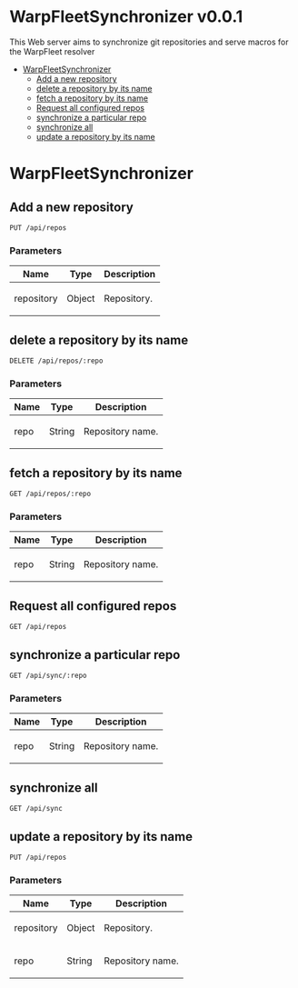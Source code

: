 # WarpFleetSynchronizer v0.0.1

This Web server aims to synchronize git repositories and serve macros for the WarpFleet resolver

- [WarpFleetSynchronizer](#warpfleetsynchronizer)
	- [Add a new repository](#add-a-new-repository)
	- [delete a repository by its name](#delete-a-repository-by-its-name)
	- [fetch a repository by its name](#fetch-a-repository-by-its-name)
	- [Request all configured repos](#request-all-configured-repos)
	- [synchronize a particular repo](#synchronize-a-particular-repo)
	- [synchronize all](#synchronize-all)
	- [update a repository by its name](#update-a-repository-by-its-name)
	


# WarpFleetSynchronizer

## Add a new repository



	PUT /api/repos


### Parameters

| Name    | Type      | Description                          |
|---------|-----------|--------------------------------------|
| repository			| Object			|  <p>Repository.</p>							|

## delete a repository by its name



	DELETE /api/repos/:repo


### Parameters

| Name    | Type      | Description                          |
|---------|-----------|--------------------------------------|
| repo			| String			|  <p>Repository name.</p>							|

## fetch a repository by its name



	GET /api/repos/:repo


### Parameters

| Name    | Type      | Description                          |
|---------|-----------|--------------------------------------|
| repo			| String			|  <p>Repository name.</p>							|

## Request all configured repos



	GET /api/repos


## synchronize a particular repo



	GET /api/sync/:repo


### Parameters

| Name    | Type      | Description                          |
|---------|-----------|--------------------------------------|
| repo			| String			|  <p>Repository name.</p>							|

## synchronize all



	GET /api/sync


## update a repository by its name



	PUT /api/repos


### Parameters

| Name    | Type      | Description                          |
|---------|-----------|--------------------------------------|
| repository			| Object			|  <p>Repository.</p>							|
| repo			| String			|  <p>Repository name.</p>							|


